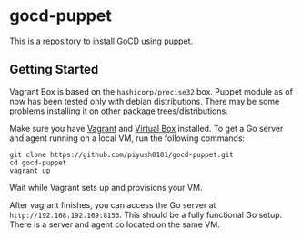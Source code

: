 gocd-puppet
===========

This is a repository to install GoCD using puppet.

Getting Started
---

Vagrant Box is based on the `hashicorp/precise32` box. Puppet module as of now has been tested only with debian distributions.
There may be some problems installing it on other package trees/distributions.

Make sure you have [Vagrant][vagrant] and [Virtual Box][vbox] installed. To get a Go server and agent running on a local VM, run the following commands:

    git clone https://github.com/piyush0101/gocd-puppet.git
    cd gocd-puppet
    vagrant up

[vagrant]: https://www.vagrantup.com/
[vbox]: https://www.virtualbox.org/

Wait while Vagrant sets up and provisions your VM.

After vagrant finishes, you can access the Go server at `http://192.168.192.169:8153`. This should be a fully functional Go setup. There is a server and agent co located on the same VM.
